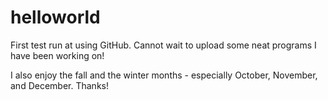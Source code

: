 # helloworld
First test run at using GitHub. Cannot wait to upload some neat programs I have been working on!

I also enjoy the fall and the winter months - especially October, November, and December. Thanks!
